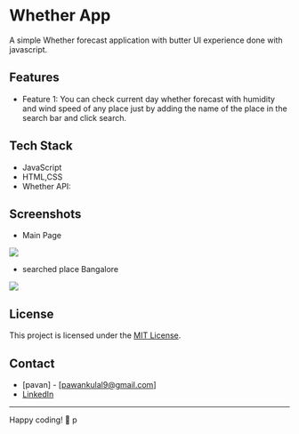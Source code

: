 # Whether App

 A simple Whether forecast application with butter UI experience done with javascript. 

## Features

- Feature 1:
  You can check  current day whether forecast with humidity and wind speed of any place just by adding the name of the place in the search bar and   click search.

## Tech Stack

- JavaScript
- HTML,CSS
- Whether API:

## Screenshots
- Main Page
<img src="https://res.cloudinary.com/dnh2skxdh/image/upload/v1702097795/whether%20app/whetherApp_main_page_nugqz9.png"/>

- searched place Bangalore
<img src="https://res.cloudinary.com/dnh2skxdh/image/upload/v1702097807/whether%20app/whetherApp_demo_n4ejsl.png"/>

## License

This project is licensed under the [MIT License](LICENSE).

## Contact

- [pavan] - [pawankulal9@gmail.com]
- [LinkedIn](https://www.linkedin.com/in/pavan-kulal-0a105b268/)

---

Happy coding! 🚀
p
